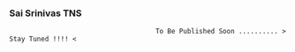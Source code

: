 ### Sai Srinivas TNS
                                          
                                          
                                          
                                          
                                         To Be Published Soon .......... > Stay Tuned !!!! <
